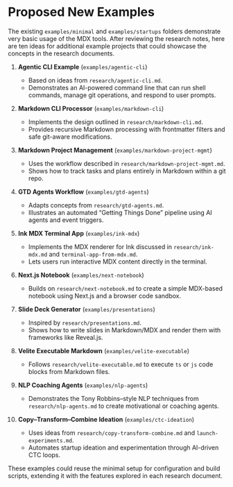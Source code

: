 # Proposed New Examples

The existing `examples/minimal` and `examples/startups` folders demonstrate very basic usage of the MDX tools. After reviewing the research notes, here are ten ideas for additional example projects that could showcase the concepts in the research documents.

1. **Agentic CLI Example** (`examples/agentic-cli`)

   - Based on ideas from `research/agentic-cli.md`.
   - Demonstrates an AI-powered command line that can run shell commands, manage git operations, and respond to user prompts.

2. **Markdown CLI Processor** (`examples/markdown-cli`)

   - Implements the design outlined in `research/markdown-cli.md`.
   - Provides recursive Markdown processing with frontmatter filters and safe git-aware modifications.

3. **Markdown Project Management** (`examples/markdown-project-mgmt`)

   - Uses the workflow described in `research/markdown-project-mgmt.md`.
   - Shows how to track tasks and plans entirely in Markdown within a git repo.

4. **GTD Agents Workflow** (`examples/gtd-agents`)

   - Adapts concepts from `research/gtd-agents.md`.
   - Illustrates an automated “Getting Things Done” pipeline using AI agents and event triggers.

5. **Ink MDX Terminal App** (`examples/ink-mdx`)

   - Implements the MDX renderer for Ink discussed in `research/ink-mdx.md` and `terminal-app-from-mdx.md`.
   - Lets users run interactive MDX content directly in the terminal.

6. **Next.js Notebook** (`examples/next-notebook`)

   - Builds on `research/next-notebook.md` to create a simple MDX-based notebook using Next.js and a browser code sandbox.

7. **Slide Deck Generator** (`examples/presentations`)

   - Inspired by `research/presentations.md`.
   - Shows how to write slides in Markdown/MDX and render them with frameworks like Reveal.js.

8. **Velite Executable Markdown** (`examples/velite-executable`)

   - Follows `research/velite-executable.md` to execute `ts` or `js` code blocks from Markdown files.

9. **NLP Coaching Agents** (`examples/nlp-agents`)

   - Demonstrates the Tony Robbins–style NLP techniques from `research/nlp-agents.md` to create motivational or coaching agents.

10. **Copy–Transform–Combine Ideation** (`examples/ctc-ideation`)
    - Uses ideas from `research/copy-transform-combine.md` and `launch-experiments.md`.
    - Automates startup ideation and experimentation through AI-driven CTC loops.

These examples could reuse the minimal setup for configuration and build scripts, extending it with the features explored in each research document.
